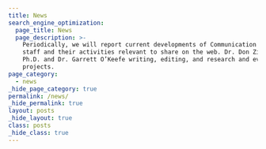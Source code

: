 ```yaml
---
title: News
search_engine_optimization:
  page_title: News
  page_description: >-
    Periodically, we will report current developments of Communication Science
    staff and their activities relevant to share on the web. Dr. Don Zimmerman,
    Ph.D. and Dr. Garrett O’Keefe writing, editing, and research and evaluation
    projects.
page_category:
  - news
_hide_page_category: true
permalink: /news/
_hide_permalink: true
layout: posts
_hide_layout: true
class: posts
_hide_class: true
---
```


